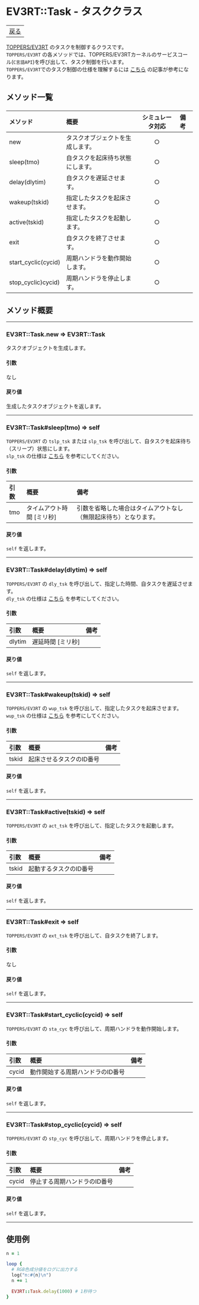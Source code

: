 # EV3RT::Task - タスククラス

<table width="100%"><tr><td align="right"><a href="README.md">戻る</a></td></tr></table>

[TOPPERS/EV3RT](https://dev.toppers.jp/trac_user/ev3pf/wiki/WhatsEV3RT) のタスクを制御するクラスです。  
`TOPPERS/EV3RT` の各メソッドでは、TOPPERS/EV3RTカーネルのサービスコール(`C言語API`)を呼び出して、タスク制御を行います。  
`TOPPERS/EV3RT`でのタスク制御の仕様を理解するには [こちら](https://monozukuri-c.com/itron-taskstatus/) の記事が参考になります。

## メソッド一覧

### 

|メソッド|概要|シミュレータ対応|備考|
|:--|:--|:-:|:--|
|new|タスクオブジェクトを生成します。|○||
|sleep(tmo)|自タスクを起床待ち状態にします。|○||
|delay(dlytim)|自タスクを遅延させます。|○||
|wakeup(tskid)|指定したタスクを起床させます。|○||
|active(tskid)|指定したタスクを起動します。|○||
|exit|自タスクを終了させます。|○||
|start_cyclic(cycid)|周期ハンドラを動作開始します。|○||
|stop_cyclic)cycid)|周期ハンドラを停止します。|○||

## メソッド概要

---

### EV3RT::Task.new => EV3RT::Task

タスクオブジェクトを生成します。

#### 引数

なし

#### 戻り値

生成したタスクオブジェクトを返します。

---

### EV3RT::Task#sleep(tmo) => self

`TOPPERS/EV3RT` の `tslp_tsk` または `slp_tsk` を呼び出して、自タスクを起床待ち（スリープ）状態にします。  
`slp_tsk` の仕様は [こちら](https://monozukuri-c.com/itron-taskstatus/#toc11) を参考にしてください。

#### 引数

|引数|概要|備考|
|:--|:--|:--|
|tmo|タイムアウト時間 \[ミリ秒\]|引数を省略した場合はタイムアウトなし（無限起床待ち）となります。|

#### 戻り値

`self` を返します。

---

### EV3RT::Task#delay(dlytim) => self

`TOPPERS/EV3RT` の `dly_tsk` を呼び出して、指定した時間、自タスクを遅延させます。  
`dly_tsk` の仕様は [こちら](https://monozukuri-c.com/itron-taskstatus/#toc5) を参考にしてください。
#### 引数

|引数|概要|備考|
|:--|:--|:--|
|dlytim|遅延時間 \[ミリ秒\]||

#### 戻り値

`self` を返します。

---

### EV3RT::Task#wakeup(tskid) => self

`TOPPERS/EV3RT` の `wup_tsk` を呼び出して、指定したタスクを起床させます。  
`wup_tsk` の仕様は [こちら](https://monozukuri-c.com/itron-taskstatus/#toc12) を参考にしてください。
#### 引数

|引数|概要|備考|
|:--|:--|:--|
|tskid|起床させるタスクのID番号||

#### 戻り値

`self` を返します。

---

### EV3RT::Task#active(tskid) => self

`TOPPERS/EV3RT` の `act_tsk` を呼び出して、指定したタスクを起動します。

#### 引数

|引数|概要|備考|
|:--|:--|:--|
|tskid|起動するタスクのID番号||

#### 戻り値

`self` を返します。

---

### EV3RT::Task#exit => self

`TOPPERS/EV3RT` の `ext_tsk` を呼び出して、自タスクを終了します。

#### 引数

なし

#### 戻り値

`self` を返します。

---

### EV3RT::Task#start_cyclic(cycid) => self

`TOPPERS/EV3RT` の `sta_cyc` を呼び出して、周期ハンドラを動作開始します。

#### 引数

|引数|概要|備考|
|:--|:--|:--|
|cycid|動作開始する周期ハンドラのID番号||

#### 戻り値

`self` を返します。

---

### EV3RT::Task#stop_cyclic(cycid) => self

`TOPPERS/EV3RT` の `stp_cyc` を呼び出して、周期ハンドラを停止します。

#### 引数

|引数|概要|備考|
|:--|:--|:--|
|cycid|停止する周期ハンドラのID番号||

#### 戻り値

`self` を返します。

---

## 使用例

```ruby
n = 1

loop {
  # RGB色成分値をログに出力する
  log("n:#{n}\n")
  n += 1

  EV3RT::Task.delay(1000) # 1秒待つ
}
```
